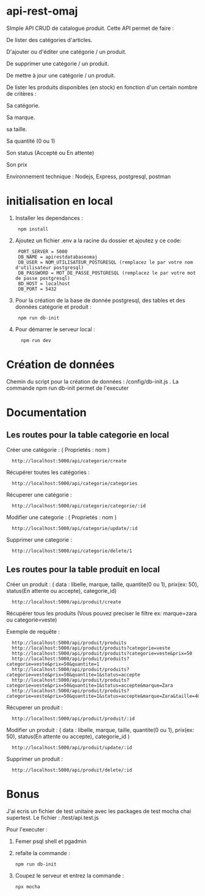 # api-rest-omaj
SImple API CRUD de catalogue produit. Cette API permet de faire :

  De lister des catégories d'articles.

  D'ajouter ou d'éditer une catégorie / un produit. 
  
  De supprimer une catégorie / un produit. 
  
  De mettre à jour une catégorie / un produit. 
  
  De lister les produits disponibles (en stock) en fonction d'un certain nombre de critères : 
    
   Sa catégorie. 
   
   Sa marque. 
      
   sa taille. 
      
   Sa quantité (0 ou 1) 
      
   Son status (Accepté ou En attente) 
      
   Son prix

Environnement technique : Nodejs, Express, postgresql, postman

# initialisation en local

1. Installer les dependances : 
  
        npm install
3. Ajoutez un fichier .env a la racine du dossier et ajoutez y ce code:
      
      
        PORT_SERVER = 5000
        DB_NAME = apirestdatabaseomaj
        DB_USER = NOM_UTILISATEUR_POSTGRESQL (remplacez le par votre nom d'utilisateur postgresql)
        DB_PASSWORD = MOT_DE_PASSE_POSTGRESQL (remplacez le par votre mot de passe postgresql)
        BD_HOST = localhost
        DB_PORT = 5432     
      
3. Pour la création de la base de donnée postgresql, des tables et des données catégorie et produit : 
          
        npm run db-init 
4. Pour démarrer le serveur local : 

         npm run dev

# Création de données

Chemin du script pour la création de données : /config/db-init.js . La commande npm run db-init permet de l'executer

# Documentation

## Les routes pour la table categorie en local

Créer une catégorie : ( Proprietés : nom ) 

      http://localhost:5000/api/categorie/create

Récupérer toutes les catégories : 

      http://localhost:5000/api/categorie/categories
      
Récuperer une catégorie : 

      http://localhost:5000/api/categorie/categorie/:id
      
Modifier une categorie : ( Proprietés : nom ) 

      http://localhost:5000/api/categorie/update/:id
      
Supprimer une categorie : 

      http://localhost:5000/api/categorie/delete/1
      
 ## Les routes pour la table produit en local
 
 Créer un produit : ( data : libelle, marque, taille, quantite(0 ou 1), prix(ex: 50),  status(En attente ou accepte), categorie_id) 

      http://localhost:5000/api/produit/create

Récupérer tous les produits (Vous pouvez preciser le filtre ex: marque=zara ou categorie=veste)

Exemple de requête :

      http://localhost:5000/api/produit/produits
      http://localhost:5000/api/produit/produits?categorie=veste
      http://localhost:5000/api/produit/produits?categorie=veste&prix=50
      http://localhost:5000/api/produit/produits?categorie=veste&prix=50&quantite=1
      http://localhost:5000/api/produit/produits?categorie=veste&prix=50&quantite=1&status=accepte
      http://localhost:5000/api/produit/produits?categorie=veste&prix=50&quantite=1&status=accepte&marque=Zara
      http://localhost:5000/api/produit/produits?categorie=veste&prix=50&quantite=1&status=accepte&marque=Zara&taille=40
      
      
Récuperer un produit : 

      http://localhost:5000/api/produit/produit/:id
      
Modifier un produit : ( data : libelle, marque, taille, quantite(0 ou 1), prix(ex: 50),  status(En attente ou accepte), categorie_id ) 

      http://localhost:5000/api/produit/update/:id
      
Supprimer un produit : 

      http://localhost:5000/api/produit/delete/:id
      
      
# Bonus

J'ai ecris un fichier de test unitaire avec les packages de test mocha chai supertest. Le fichier : /test/api.test.js 

Pour l'executer : 

1. Femer psql shell et pgadmin
2. refaite la commande : 

       npm run db-init
       
3. Coupez le serveur et entrez la commande :  

       npx mocha
